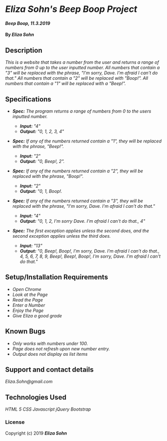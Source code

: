 # _Eliza Sohn's Beep Boop Project_

#### _Beep Boop, 11.3.2019_

#### By _**Eliza Sohn**_

## Description

_This is a website that takes a number from the user and returns a range of numbers from 0 up to the user inputted number. All numbers that contain a "3" will be replaced with the phrase, "I'm sorry, Dave. I'm afraid I can't do that." All numbers that contain a "2" will be replaced with "Boop!". All numbers that contain a "1" will be replaced with a "Beep!"._

## Specifications

* _**Spec:**  The program returns a range of numbers from 0 to the users inputted number._
  * _**Input:** "4"_
  * _**Output:** "0, 1, 2, 3, 4"_

* _**Spec:**  If any of the numbers returned contain a "1", they will be replaced with the phrase, "Beep!"._
  * _**Input:** "2"_
  * _**Output:** "0, Beep!, 2"._

* _**Spec:**  If any of the numbers returned contain a "2", they will be replaced with the phrase, "Boop!"._
  * _**Input:** "2"_
  * _**Output:** "0, 1, Boop!._

* _**Spec:**  If any of the numbers returned contain a "3", they will be replaced with the phrase, "I'm sorry, Dave. I'm afraid I can't do that."_
  * _**Input:** "4"_
  * _**Output:** "0, 1, 2, I'm sorry Dave. I'm afraid I can't do that., 4"_

* _**Spec:**  The first exception applies unless the second does, and the second exception applies unless the third does._
  * _**Input:** "13"_
  * _**Output:** "0, Beep!, Boop!, I'm sorry, Dave. I'm afraid I can't do that., 4, 5, 6, 7, 8, 9, Beep!, Beep!, Boop!, I'm sorry, Dave. I'm afraid I can't do that."_


## Setup/Installation Requirements

* _Open Chrome_
* _Look at the Page_
* _Read the Page_
* _Enter a Number_
* _Enjoy the Page_
* _Give Eliza a good grade_

## Known Bugs

* _Only works with numbers under 100._
* _Page does not refresh upon new number entry._
* _Output does not display as list items_

## Support and contact details

_Eliza.Sohn@gmail.com_

## Technologies Used

_HTML 5_
_CSS_
_Javascript_
_jQuery_
_Bootstrap_

### License


Copyright (c) 2019 **_Eliza Sohn_**
